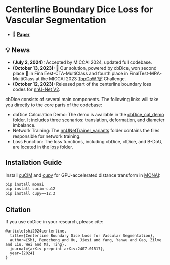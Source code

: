 # Centerline Boundary Dice Loss for Vascular Segmentation
- 📃 [**Paper**](https://arxiv.org/abs/2407.01517)

## :bulb: News
* **(July 2, 2024):** Accepted by MICCAI 2024, updated full codebase.
* **(October 13, 2023):** :tada: Our solution, powered by cbDice, won second place 🥈 in FinalTest-CTA-MultiClass and fourth place in FinalTest-MRA-MultiClass at the MICCAI 2023 [TopCoW 🐮](https://topcow23.grand-challenge.org/evaluation/finaltest-cta-multiclass/leaderboard) Challenge.
* **(October 12, 2023):** Released part of the centerline boundary loss codes for [nnU-Net V2](https://github.com/MIC-DKFZ/nnUNet/releases/tag/v2.2).

cbDice consists of several main components. The following links will take you directly to the core parts of the codebase:

- cbDice Calculation Demo: The demo is available in the [cbDice_cal_demo](https://github.com/PengchengShi1220/cbDice/tree/main/cbDice_cal_demo) folder. It includes three scenarios: translation, deformation, and diameter imbalance.
- Network Training: The [nnUNetTrainer_variants](https://github.com/PengchengShi1220/cbDice/tree/main/nnUNetTrainer_variants) folder contains the files responsible for network training.
- Loss Function: The loss functions, including cbDice, clDice, and B-DoU, are located in the [loss](https://github.com/PengchengShi1220/cbDice/tree/main/loss) folder.

## Installation Guide

Install [cuCIM](https://github.com/rapidsai/cucim) and [cupy](https://github.com/cupy/cupy) for GPU-accelerated distance transform in [MONAI](https://github.com/Project-MONAI/MONAI/blob/64ea76d83a92b7cf7f13c8f93498d50037c3324c/monai/transforms/utils.py#L2193):

```bash
pip install monai
pip install cucim-cu12
pip install cupy==12.3
```

## Citation
If you use cbDice in your research, please cite:

```
@article{shi2024centerline,
  title={Centerline Boundary Dice Loss for Vascular Segmentation},
  author={Shi, Pengcheng and Hu, Jiesi and Yang, Yanwu and Gao, Zilve and Liu, Wei and Ma, Ting},
  journal={arXiv preprint arXiv:2407.01517},
  year={2024}
}
```
